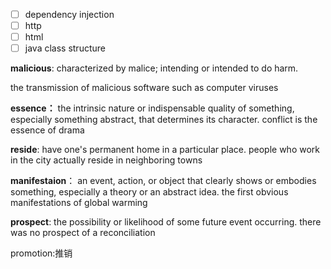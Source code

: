 - [ ] dependency injection
- [ ] http
- [ ] html
- [ ] java class structure

**malicious**:
characterized by malice; intending or intended to do harm.

the transmission of malicious software such as computer viruses

**essence：**
the intrinsic nature or indispensable quality of something, especially something abstract, that determines its character.
conflict is the essence of drama

**reside**:
have one's permanent home in a particular place.
people who work in the city actually reside in neighboring towns

**manifestaion**：
an event, action, or object that clearly shows or embodies something, especially a theory or an abstract idea.
the first obvious manifestations of global warming

**prospect**:
the possibility or likelihood of some future event occurring.
there was no prospect of a reconciliation

promotion:推销